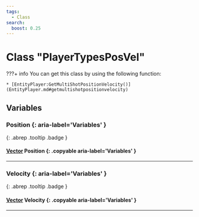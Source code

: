 ```yaml
---
tags:
  - Class
search:
  boost: 0.25
---
```

# Class "PlayerTypesPosVel"

???+ info
    You can get this class by using the following function:

    * [EntityPlayer:GetMultiShotPositionVelocity()](EntityPlayer.md#getmultishotpositionvelocity)

## Variables
### Position {: aria-label='Variables' }
[ ](#){: .abrep .tooltip .badge }
#### [Vector](Vector.md) Position {: .copyable aria-label='Variables' }

___
### Velocity {: aria-label='Variables' }
[ ](#){: .abrep .tooltip .badge }
#### [Vector](Vector.md) Velocity {: .copyable aria-label='Variables' }

___

